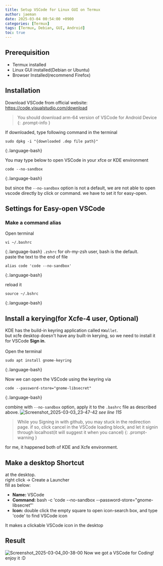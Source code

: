 ```yaml
---
title: Setup VSCode for Linux GUI on Termux
author: jaeman
date: 2025-03-04 00:54:00 +0900
categories: [Termux]
tags: [Termux, Debian, GUI, Android]
toc: true
---
```


## Prerequisition
- Termux installed
- Linux GUI installed(Debian or Ubuntu)
- Browser Installed(recommend Firefox)

## Installation
Download VSCode from official website: <https://code.visualstudio.com/download>

> You should download arm-64 version of VSCode for Android Device
{: .prompt-info }

If downloaded, type following command in the terminal

```
sudo dpkg -i "{downloaded .dep file path}"
```
{:.language-bash}

You may type below to open VSCode in your xfce or KDE environment

```
code --no-sandbox
```
{:.language-bash}

but since the ```--no-sandbox``` option is not a default, we are not able to open vscode directly by click or command. we have to set it for easy-open.

## Settings for Easy-open VSCode

### Make a command alias
Open terminal

```
vi ~/.bashrc
```
{:.language-bash}
```.zshrc``` for oh-my-zsh user, bash is the default.\
paste the text to the end of file

```
alias code 'code --no-sandbox'
```
{:.language-bash}

reload it

```
source ~/.bshrc
```
{:.language-bash}

## Install a kerying(for Xcfe-4 user, Optional)
KDE has the build-in keyring application called ```KWallet```.\
but xcfe desktop doesn't have any built-in kerying, so we need to install it for VSCode **Sign in**.\
<br>
Open the terminal

```
sudo apt install gnome-keyring
```
{:.language-bash}

Now we can open the VSCode using the keyring via

```
code --password-store="gnome-libsecret"
```
{:.language-bash}

combine with ```--no-sandbox``` option, apply it to the ```.bashrc``` file as described above.
![Screenshot_2025-03-03_23-47-42](https://github.com/user-attachments/assets/238b6bad-7acf-4c5c-8c47-baa78d0e4031)
*see line 115*

> While you Signing in with github, you may stuck in the redirection page. if so, click cancel in the VSCode loading block, and let it signin through localhost(it will suggest it when you cancel)
{: .prompt-warning }

for me, it happened both of KDE and Xcfe environment. 

## Make a desktop Shortcut
at the desktop.\
right click -> Create a Launcher\
fill as below:

- **Name:** VSCode
- **Command:** bash -c 'code --no-sandbox --password-store="gnome-libsecret"'
- **Icon:** double click the empty square to open icon-search box, and type 'code' to find VSCode icon

It makes a clickable VSCode icon in the desktop

## Result
![Screenshot_2025-03-04_00-38-00](https://github.com/user-attachments/assets/a0dda9f0-ea9a-43ea-b734-d31b97284a1c)
Now we got a VSCode for Coding! enjoy it :D
